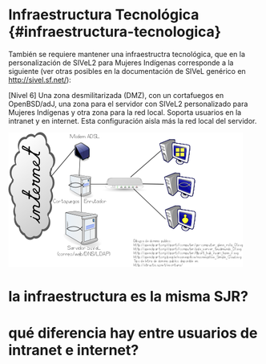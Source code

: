 # Infraestructura Tecnológica  {#infraestructura-tecnologica}
 
También se requiere mantener una infraestructra tecnológica, que en la personalización de SIVeL2 para Mujeres Indígenas corresponde a la siguiente (ver otras posibles en la documentación de SIVeL genérico en http://sivel.sf.net/):

[Nivel 6] Una zona desmilitarizada (DMZ), con un cortafuegos en OpenBSD/adJ, una zona para el servidor con SIVeL2 personalizado para Mujeres Indígenas y otra zona para la red local. Soporta usuarios en la intranet y en internet. Esta configuración aisla más la red local del servidor.

![Infraestructura tecnológica](https://github.com/BlancaInesAcosta/sivel2_mujeresindigenas_doc/blob/master/nivel6.png)

# la infraestructura es la misma SJR?
# qué diferencia hay entre usuarios de intranet e internet?



